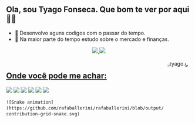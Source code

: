  ## Ola, sou Tyago Fonseca. Que bom te ver por aqui 👋😄

- 🔭 Desenvolvo aguns codigos com o passar do tempo.
- 🌱 Na maior parte do tempo estudo sobre o mercado e finanças.

<div align="center">
  <a href="instagram.com/tyagofonseca/">
  <img height="162em" src="https://github-readme-stats.vercel.app/api?username=tyagofonseca&show_icons=true&theme=gruvbox&include_all_commits=true&count_private=true"/>
  <img height="162em" src="https://github-readme-stats.vercel.app/api/top-langs/?username=tyagofonseca&layout=compact&langs_count=7&theme=gruvbox"/>
</div>

<div style="display: inline_block"><br>
  <img align="right" alt="tyago.gif" height="160" style="border-radius:260px;" src="https://cdn.discordapp.com/attachments/793229974349414423/906622995164975144/Webp.net-gifmaker.gif">
</div>
 
  ## Onde você pode me achar:
  <div> 
  <a href="https://www.youtube.com/channel/UCYrTM2iOzSJV3Ff5sYwNzog" target="_blank"><img src="https://img.shields.io/badge/YouTube-FF0000?style=for-the-badge&logo=youtube&logoColor=white" target="_blank"></a>
  <a href="https://www.instagram.com/tyagofonseca/" target="_blank"><img src="https://img.shields.io/badge/-Instagram-%23E4405F?style=for-the-badge&logo=instagram&logoColor=white" target="_blank"></a>
     <a href = "mailto:contatorafaballerini@gmail.com"><img src="https://img.shields.io/badge/Gmail-D14836?style=for-the-badge&logo=gmail&logoColor=white" target="_blank"></a>
 	<a href="https://www.twitch.tv/insta_tyagofonseca" target="_blank"><img src="https://img.shields.io/badge/Twitch-9146FF?style=for-the-badge&logo=twitch&logoColor=white" target="_blank"></a>
     <a href="www.linkedin.com/in/tyagofonseca" target="_blank"><img src="https://img.shields.io/badge/-LinkedIn-%230077B5?style=for-the-badge&logo=linkedin&logoColor=white" target="_blank"></a>
 <a href="https://twitter.com/tyagofonseca_" target="_blank"><img src="https://img.shields.io/badge/Twitter-1DA1F2?style=for-the-badge&logo=twitter&logoColor=white" target="_blank"></a> 
   
    ![Snake animation](https://github.com/rafaballerini/rafaballerini/blob/output/github-contribution-grid-snake.svg)
   
  </div>

